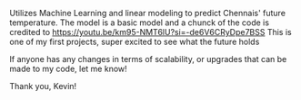 Utilizes Machine Learning and linear modeling to predict Chennais' future temperature. The model is a basic model and a chunck of the code is credited to https://youtu.be/km95-NMT6lU?si=-de6V6CRyDpe7BSS This is one of my first projects, super excited to see what the future holds

If anyone has any changes in terms of scalability, or upgrades that can be made to my code, let me know!

Thank you, Kevin!
